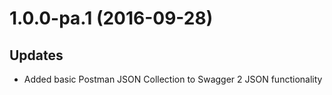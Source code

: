 <a name="1.0.0-pa.1"></a>
# 1.0.0-pa.1 (2016-09-28)

## Updates

- Added basic Postman JSON Collection to Swagger 2 JSON functionality